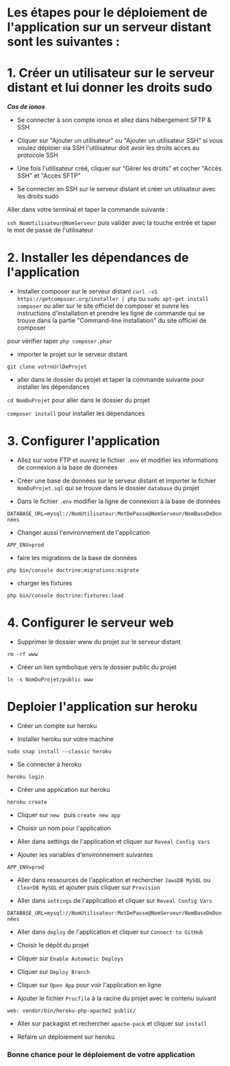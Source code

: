 # Les étapes pour le déploiement de l'application sur un serveur distant sont les suivantes :

# 1. Créer un utilisateur sur le serveur distant et lui donner les droits sudo

***Cas de ionos***

- Se connecter à son compte ionos et allez dans hébergement SFTP & SSH
- Cliquer sur "Ajouter un utilisateur" ou "Ajouter un utilisateur SSH" si vous voulez déploier via SSH l'utilisateur doit avoir les droits acces au protocole SSH
- Une fois l'utilisateur créé, cliquer sur "Gérer les droits" et cocher "Accès SSH" et "Accès SFTP"

- Se connecter en SSH sur le serveur distant et créer un utilisateur avec les droits sudo

Aller dans votre terminal et taper la commande suivante :

`ssh NomUtilisateur@NomServeur` puis valider avec la touche entrée et taper le mot de passe de l'utilisateur

# 2. Installer les dépendances de l'application

- Installer composer sur le serveur distant
`curl -sS https://getcomposer.org/installer | php` ou `sudo apt-get install composer` ou aller sur le site officiel de composer et suivre les instructions d'installation et prendre les ligne de commande qui se trouve dans la partie "Command-line installation" du site officiel de composer

pour vérifier taper `php composer.phar`

- importer le projet sur le serveur distant

`git clone votreUrlDeProjet`

- aller dans le dossier du projet et taper la commande suivante pour installer les dépendances

`cd NomDuProjet` pour aller dans le dossier du projet

`composer install` pour installer les dépendances

# 3. Configurer l'application

- Allez sur votre FTP et ouvrez le fichier `.env` et modifier les informations de connexion à la base de données 

- Créer une base de données sur le serveur distant et importer le fichier `NomDuProjet.sql` qui se trouve dans le dossier `database` du projet

- Dans le fichier `.env` modifier la ligne de connexion à la base de données

`DATABASE_URL=mysql://NomUtilisateur:MotDePasse@NomServeur/NomBaseDeDonnées`

- Changer aussi l'environnement de l'application

`APP_ENV=prod`

- faire les migrations de la base de données

`php bin/console doctrine:migrations:migrate`

- charger les fixtures

`php bin/console doctrine:fixtures:load`

# 4. Configurer le serveur web

- Supprimer le dossier www du projet sur le serveur distant

`rm -rf www`

- Créer un lien symbolique vers le dossier public du projet

`ln -s NomDuProjet/public www`

# Deploier l'application sur heroku

- Créer un compte sur heroku

- Installer heroku sur votre machine

`sudo snap install --classic heroku`

- Se connecter à heroku

`heroku login`

- Créer une application sur heroku

`heroku create`

- Cliquer sur `new ` puis `create new app`

- Choisir un nom pour l'application

- Aller dans settings de l'application et cliquer sur `Reveal Config Vars`

- Ajouter les variables d'environnement suivantes

`APP_ENV=prod`

- Aller dans ressources de l'application et rechercher `JawsDB MySQL` ou `ClearDB MySQL` et ajouter puis cliquer sur `Provision`

- Aller dans `settings` de l'application et cliquer sur `Reveal Config Vars`

`DATABASE_URL=mysql://NomUtilisateur:MotDePasse@NomServeur/NomBaseDeDonnées`

- Aller dans `deploy` de l'application et cliquer sur `Connect to GitHub`

- Choisir le dépôt du projet

- Cliquer sur `Enable Automatic Deploys`

- Cliquer sur `Deploy Branch`

- Cliquer sur `Open App` pour voir l'application en ligne

- Ajouter le fichier `Procfile` à la racine du projet avec le contenu suivant

`web: vendor/bin/heroku-php-apache2 public/`

- Aller sur packagist et rechercher `apache-pack` et cliquer sur `install`

- Refaire un déploiement sur heroku

### Bonne chance pour le déploiement de votre application

